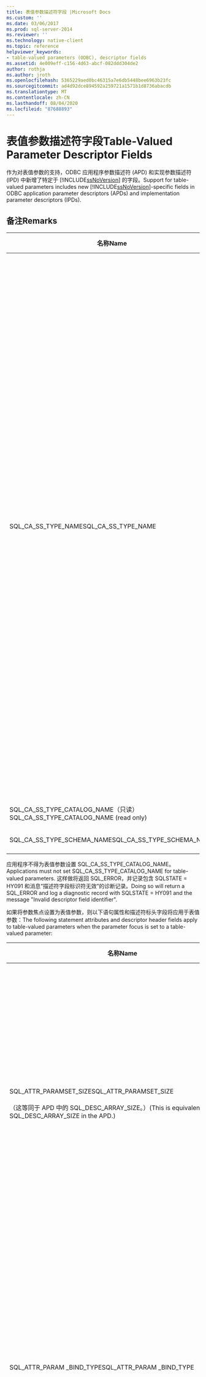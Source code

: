 ```yaml
---
title: 表值参数描述符字段 |Microsoft Docs
ms.custom: ''
ms.date: 03/06/2017
ms.prod: sql-server-2014
ms.reviewer: ''
ms.technology: native-client
ms.topic: reference
helpviewer_keywords:
- table-valued parameters (ODBC), descriptor fields
ms.assetid: 4e009eff-c156-4d63-abcf-082ddd304de2
author: rothja
ms.author: jroth
ms.openlocfilehash: 5365229aed0bc46315a7e6db5448bee6963b23fc
ms.sourcegitcommit: ad4d92dce894592a259721a1571b1d8736abacdb
ms.translationtype: MT
ms.contentlocale: zh-CN
ms.lasthandoff: 08/04/2020
ms.locfileid: "87688893"
---
```

# <a name="table-valued-parameter-descriptor-fields"></a><span data-ttu-id="22e8e-102">表值参数描述符字段</span><span class="sxs-lookup"><span data-stu-id="22e8e-102">Table-Valued Parameter Descriptor Fields</span></span>
  <span data-ttu-id="22e8e-103">作为对表值参数的支持，ODBC 应用程序参数描述符 (APD) 和实现参数描述符 (IPD) 中新增了特定于 [!INCLUDE[ssNoVersion](../../includes/ssnoversion-md.md)] 的字段。</span><span class="sxs-lookup"><span data-stu-id="22e8e-103">Support for table-valued parameters includes new [!INCLUDE[ssNoVersion](../../includes/ssnoversion-md.md)]-specific fields in ODBC application parameter descriptors (APDs) and implementation parameter descriptors (IPDs).</span></span>  
  
## <a name="remarks"></a><span data-ttu-id="22e8e-104">备注</span><span class="sxs-lookup"><span data-stu-id="22e8e-104">Remarks</span></span>  
  
|<span data-ttu-id="22e8e-105">名称</span><span class="sxs-lookup"><span data-stu-id="22e8e-105">Name</span></span>|<span data-ttu-id="22e8e-106">位置</span><span class="sxs-lookup"><span data-stu-id="22e8e-106">Location</span></span>|<span data-ttu-id="22e8e-107">类型</span><span class="sxs-lookup"><span data-stu-id="22e8e-107">Type</span></span>|<span data-ttu-id="22e8e-108">说明</span><span class="sxs-lookup"><span data-stu-id="22e8e-108">Description</span></span>|  
|----------|--------------|----------|-----------------|  
|<span data-ttu-id="22e8e-109">SQL_CA_SS_TYPE_NAME</span><span class="sxs-lookup"><span data-stu-id="22e8e-109">SQL_CA_SS_TYPE_NAME</span></span>|<span data-ttu-id="22e8e-110">IPD</span><span class="sxs-lookup"><span data-stu-id="22e8e-110">IPD</span></span>|<span data-ttu-id="22e8e-111">SQLTCHAR\*</span><span class="sxs-lookup"><span data-stu-id="22e8e-111">SQLTCHAR\*</span></span>|<span data-ttu-id="22e8e-112">表值参数的服务器类型名称。</span><span class="sxs-lookup"><span data-stu-id="22e8e-112">The server type name of the table-valued parameter.</span></span><br /><br /> <span data-ttu-id="22e8e-113">如果在对 SQLBindParameter 的调用上指定了表值参数类型名称，则它必须始终指定为 Unicode 值，即使是在作为 ANSI 应用程序生成的应用程序中。</span><span class="sxs-lookup"><span data-stu-id="22e8e-113">When a table-valued parameter type name is specified on a call to SQLBindParameter, it must always be specified as a Unicode value, even in applications that are built as ANSI applications.</span></span> <span data-ttu-id="22e8e-114">用于参数*StrLen_or_IndPtr*的值应为 SQL_NTS 或名称的字符串长度乘以 SIZEOF (WCHAR) 。</span><span class="sxs-lookup"><span data-stu-id="22e8e-114">The value used for the parameter *StrLen_or_IndPtr* should be either SQL_NTS or the string length of the name multiplied by sizeof(WCHAR).</span></span><br /><br /> <span data-ttu-id="22e8e-115">当通过 SQLSetDescField 指定表值参数类型名称时，可以使用符合应用程序生成方式的文本指定它。</span><span class="sxs-lookup"><span data-stu-id="22e8e-115">When a table-valued parameter type name is specified via SQLSetDescField, it can be specified by using a literal that conforms to the way the application is built.</span></span> <span data-ttu-id="22e8e-116">ODBC 驱动程序管理器将执行任何所需的 Unicode 转换。</span><span class="sxs-lookup"><span data-stu-id="22e8e-116">The ODBC Driver Manager will perform any required Unicode conversion.</span></span>|  
|<span data-ttu-id="22e8e-117">SQL_CA_SS_TYPE_CATALOG_NAME（只读）</span><span class="sxs-lookup"><span data-stu-id="22e8e-117">SQL_CA_SS_TYPE_CATALOG_NAME (read only)</span></span>|<span data-ttu-id="22e8e-118">IPD</span><span class="sxs-lookup"><span data-stu-id="22e8e-118">IPD</span></span>|<span data-ttu-id="22e8e-119">SQLTCHAR\*</span><span class="sxs-lookup"><span data-stu-id="22e8e-119">SQLTCHAR\*</span></span>|<span data-ttu-id="22e8e-120">定义该类型的目录。</span><span class="sxs-lookup"><span data-stu-id="22e8e-120">The catalog where the type is defined.</span></span>|  
|<span data-ttu-id="22e8e-121">SQL_CA_SS_TYPE_SCHEMA_NAME</span><span class="sxs-lookup"><span data-stu-id="22e8e-121">SQL_CA_SS_TYPE_SCHEMA_NAME</span></span>|<span data-ttu-id="22e8e-122">IPD</span><span class="sxs-lookup"><span data-stu-id="22e8e-122">IPD</span></span>|<span data-ttu-id="22e8e-123">SQLTCHAR\*</span><span class="sxs-lookup"><span data-stu-id="22e8e-123">SQLTCHAR\*</span></span>|<span data-ttu-id="22e8e-124">定义该类型的架构。</span><span class="sxs-lookup"><span data-stu-id="22e8e-124">The schema where the type is defined.</span></span>|  
  
 <span data-ttu-id="22e8e-125">应用程序不得为表值参数设置 SQL_CA_SS_TYPE_CATALOG_NAME。</span><span class="sxs-lookup"><span data-stu-id="22e8e-125">Applications must not set SQL_CA_SS_TYPE_CATALOG_NAME for table-valued parameters.</span></span> <span data-ttu-id="22e8e-126">这样做将返回 SQL_ERROR，并记录包含 SQLSTATE = HY091 和消息“描述符字段标识符无效”的诊断记录。</span><span class="sxs-lookup"><span data-stu-id="22e8e-126">Doing so will return a SQL_ERROR and log a diagnostic record with SQLSTATE = HY091 and the message "Invalid descriptor field identifier".</span></span>  
  
 <span data-ttu-id="22e8e-127">如果将参数焦点设置为表值参数，则以下语句属性和描述符标头字段将应用于表值参数：</span><span class="sxs-lookup"><span data-stu-id="22e8e-127">The following statement attributes and descriptor header fields apply to table-valued parameters when the parameter focus is set to a table-valued parameter:</span></span>  
  
|<span data-ttu-id="22e8e-128">名称</span><span class="sxs-lookup"><span data-stu-id="22e8e-128">Name</span></span>|<span data-ttu-id="22e8e-129">位置</span><span class="sxs-lookup"><span data-stu-id="22e8e-129">Location</span></span>|<span data-ttu-id="22e8e-130">类型</span><span class="sxs-lookup"><span data-stu-id="22e8e-130">Type</span></span>|<span data-ttu-id="22e8e-131">说明</span><span class="sxs-lookup"><span data-stu-id="22e8e-131">Description</span></span>|  
|----------|--------------|----------|-----------------|  
|<span data-ttu-id="22e8e-132">SQL_ATTR_PARAMSET_SIZE</span><span class="sxs-lookup"><span data-stu-id="22e8e-132">SQL_ATTR_PARAMSET_SIZE</span></span><br /><br /> <span data-ttu-id="22e8e-133">（这等同于 APD 中的 SQL_DESC_ARRAY_SIZE。）</span><span class="sxs-lookup"><span data-stu-id="22e8e-133">(This is equivalent to SQL_DESC_ARRAY_SIZE in the APD.)</span></span>|<span data-ttu-id="22e8e-134">APD</span><span class="sxs-lookup"><span data-stu-id="22e8e-134">APD</span></span>|<span data-ttu-id="22e8e-135">SQLUINTEGER</span><span class="sxs-lookup"><span data-stu-id="22e8e-135">SQLUINTEGER</span></span>|<span data-ttu-id="22e8e-136">用于表值参数的缓冲区数组的数组大小。</span><span class="sxs-lookup"><span data-stu-id="22e8e-136">The array size of the buffer arrays for a table-valued parameter.</span></span> <span data-ttu-id="22e8e-137">这是缓冲区将容纳的最大行数或缓冲区的行数大小；表值参数值本身所具有的行数可能大于或小于缓冲区可以容纳的行数。</span><span class="sxs-lookup"><span data-stu-id="22e8e-137">This is the maximum number of rows the buffers will accommodate or the size of the buffers in rows; the table-valued parameter value itself might have more or fewer rows than the buffers can hold.</span></span> <span data-ttu-id="22e8e-138">默认值为 1。</span><span class="sxs-lookup"><span data-stu-id="22e8e-138">Default is 1.</span></span> <span data-ttu-id="22e8e-139">**注意：** 如果 SQL_SOPT_SS_PARAM_FOCUS 设置为其默认值0，则 SQL_ATTR_PARAMSET_SIZE 指的是语句，并指定参数集的数目。</span><span class="sxs-lookup"><span data-stu-id="22e8e-139">**Note:**  If SQL_SOPT_SS_PARAM_FOCUS is set to its default value of 0, SQL_ATTR_PARAMSET_SIZE refers to the statement and specifies the number of parameter sets.</span></span> <span data-ttu-id="22e8e-140">如果将 SQL_SOPT_SS_PARAM_FOCUS 设置为表值参数的序号，则它引用该表值参数，并为该表值参数指定每个参数集具有的行数。</span><span class="sxs-lookup"><span data-stu-id="22e8e-140">If SQL_SOPT_SS_PARAM_FOCUS is set to the ordinal of a table-valued parameter, it refers to the table-valued parameter and specifies the number of rows per parameter set for the table-valued parameter.</span></span>|  
|<span data-ttu-id="22e8e-141">SQL_ATTR_PARAM _BIND_TYPE</span><span class="sxs-lookup"><span data-stu-id="22e8e-141">SQL_ATTR_PARAM _BIND_TYPE</span></span>|<span data-ttu-id="22e8e-142">APD</span><span class="sxs-lookup"><span data-stu-id="22e8e-142">APD</span></span>|<span data-ttu-id="22e8e-143">SQLINTEGER</span><span class="sxs-lookup"><span data-stu-id="22e8e-143">SQLINTEGER</span></span>|<span data-ttu-id="22e8e-144">默认值是 SQL_PARAM_BIND_BY_COLUMN。</span><span class="sxs-lookup"><span data-stu-id="22e8e-144">The default is SQL_PARAM_BIND_BY_COLUMN.</span></span><br /><br /> <span data-ttu-id="22e8e-145">若要选择按行绑定，则该字段将设置为将要绑定到一组表值参数行的结构或缓冲区实例的长度。</span><span class="sxs-lookup"><span data-stu-id="22e8e-145">To select row-wise binding, this field is set to the length of the structure or an instance of a buffer that will be bound to a set of table-valued parameter rows.</span></span> <span data-ttu-id="22e8e-146">此长度必须包括所有绑定列的空间以及结构或缓冲区的任何填充大小。</span><span class="sxs-lookup"><span data-stu-id="22e8e-146">This length must include space for all of the bound columns and any padding of the structure or buffer.</span></span> <span data-ttu-id="22e8e-147">这将确保当绑定列的地址按指定长度递增时，结果将指向下一行中相同列的开头。</span><span class="sxs-lookup"><span data-stu-id="22e8e-147">This ensures that when the address of a bound column is incremented with the specified length, the result will point to the beginning of the same column in the next row.</span></span> <span data-ttu-id="22e8e-148">在 ANSI C 中使用 `sizeof` 运算符时，将保证该行为。</span><span class="sxs-lookup"><span data-stu-id="22e8e-148">When using the `sizeof` operator in ANSI C, this behavior is guaranteed.</span></span>|  
|<span data-ttu-id="22e8e-149">SQL_ATTR_PARAM_BIND_OFFSET_PTR</span><span class="sxs-lookup"><span data-stu-id="22e8e-149">SQL_ATTR_PARAM_BIND_OFFSET_PTR</span></span>|<span data-ttu-id="22e8e-150">APD</span><span class="sxs-lookup"><span data-stu-id="22e8e-150">APD</span></span>|<span data-ttu-id="22e8e-151">SQLINTEGER\*</span><span class="sxs-lookup"><span data-stu-id="22e8e-151">SQLINTEGER\*</span></span>|<span data-ttu-id="22e8e-152">默认为 Null 指针。</span><span class="sxs-lookup"><span data-stu-id="22e8e-152">The default is a null pointer.</span></span><br /><br /> <span data-ttu-id="22e8e-153">如果该字段为非 Null，则驱动程序取消对该指针的引用，并将取消引用的值添加到描述符记录（SQL_DESC_DATA_PTR、SQL_DESC_INDICATOR_PTR 和 SQL_DESC_OCTET_LENGTH_PTR）中每个延迟的字段，然后使用新指针值访问数据值。</span><span class="sxs-lookup"><span data-stu-id="22e8e-153">If this field is non-null, the driver dereferences the pointer, adds the dereferenced value to each of the deferred fields in the descriptor record (SQL_DESC_DATA_PTR, SQL_DESC_INDICATOR_PTR, and SQL_DESC_OCTET_LENGTH_PTR), and uses the new pointer values to access data values.</span></span>|  
  
 <span data-ttu-id="22e8e-154">这些字段仅对表值参数有效，对于其他数据类型，将忽略它们。</span><span class="sxs-lookup"><span data-stu-id="22e8e-154">These fields are only valid with table-valued parameters, and are ignored for other data types.</span></span>  
  
 <span data-ttu-id="22e8e-155">SQL_CA_SS_TYPE_NAME 对于存储过程调用是可选项。</span><span class="sxs-lookup"><span data-stu-id="22e8e-155">SQL_CA_SS_TYPE_NAME is optional for stored procedure calls.</span></span> <span data-ttu-id="22e8e-156">对于不是过程调用的 SQL 语句，则必须指定它，才能使服务器能够确定表值参数的类型。</span><span class="sxs-lookup"><span data-stu-id="22e8e-156">It must be specified for SQL statements that are not procedure calls to enable the server to determine the type of the table-valued parameter.</span></span>  
  
 <span data-ttu-id="22e8e-157">如果类型名称是必需的，并且在不同于该存储过程的架构中定义了表值参数的表类型，则必须在实现参数描述符 (IPD) 中指定 SQL_CA_SS_TYPE_SCHEMA_NAME。</span><span class="sxs-lookup"><span data-stu-id="22e8e-157">If the type name is reqired and the table type for the table-valued parameter is defined in a different schema than the stored procedure, SQL_CA_SS_TYPE_SCHEMA_NAME must be specified in the implementation parameter descriptor (IPD).</span></span> <span data-ttu-id="22e8e-158">如果不这样，则服务器无法确定表值参数的类型。</span><span class="sxs-lookup"><span data-stu-id="22e8e-158">If not, the server will not be able to determine the type of the table-valued parameter.</span></span> <span data-ttu-id="22e8e-159">当你调用 SQLExecute 或 SQLExecDirect 时，这将导致错误。</span><span class="sxs-lookup"><span data-stu-id="22e8e-159">This will result in an error when you call SQLExecute or SQLExecDirect.</span></span> <span data-ttu-id="22e8e-160">错误将包含 SQLSTATE= 07006 和消息“受限制的数据类型属性冲突”。</span><span class="sxs-lookup"><span data-stu-id="22e8e-160">The error will have SQLSTATE= 07006 and the message "Restricted data type attribute violation".</span></span>  
  
 <span data-ttu-id="22e8e-161">表值参数列可以使用按行或按列绑定。</span><span class="sxs-lookup"><span data-stu-id="22e8e-161">Table-valued parameter columns can use either row-wise or column-wise binding.</span></span> <span data-ttu-id="22e8e-162">默认为按列绑定。</span><span class="sxs-lookup"><span data-stu-id="22e8e-162">The default is column-wise binding.</span></span> <span data-ttu-id="22e8e-163">通过设置 SQL_ATTR_PARAM_BIND_TYPE 和 SQL_ATTR_ PARAM_BIND_OFFSET_PTR，可以指定按行绑定。</span><span class="sxs-lookup"><span data-stu-id="22e8e-163">Row-wise binding can be specified by setting SQL_ATTR_PARAM_BIND_TYPE and SQL_ATTR_ PARAM_BIND_OFFSET_PTR.</span></span> <span data-ttu-id="22e8e-164">这与对列和参数的按行绑定类似。</span><span class="sxs-lookup"><span data-stu-id="22e8e-164">This is analogous to row-wise binding of columns and parameters.</span></span>  
  
 <span data-ttu-id="22e8e-165">SQL_CA_SS_TYPE_CATALOG_NAME 和 SQL_CA_SS_TYPE_SCHEMA_NAME 还可以用于检索与 CLR 用户定义类型参数关联的目录和架构。</span><span class="sxs-lookup"><span data-stu-id="22e8e-165">SQL_CA_SS_TYPE_CATALOG_NAME and SQL_CA_SS_TYPE_SCHEMA_NAME can also be used to retrieve the catalog and schema associated with CLR user-defined type parameters.</span></span> <span data-ttu-id="22e8e-166">对于这些类型，它们是特定于类型的现有目录架构属性的替代项。</span><span class="sxs-lookup"><span data-stu-id="22e8e-166">These are alternatives to the existing type specific catalog schema attributes for these types.</span></span>  
  
## <a name="see-also"></a><span data-ttu-id="22e8e-167">另请参阅</span><span class="sxs-lookup"><span data-stu-id="22e8e-167">See Also</span></span>  
 [<span data-ttu-id="22e8e-168">ODBC&#41;&#40;表值参数</span><span class="sxs-lookup"><span data-stu-id="22e8e-168">Table-Valued Parameters &#40;ODBC&#41;</span></span>](table-valued-parameters-odbc.md)  
  
  
